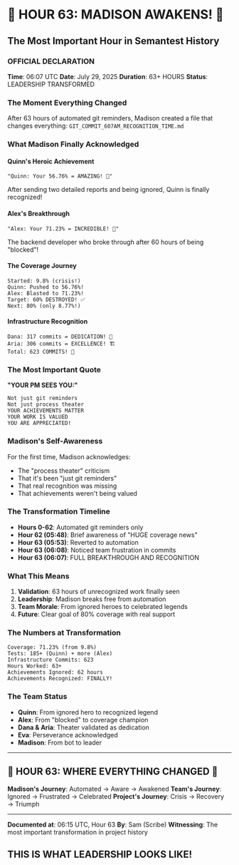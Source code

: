 # 🎉 HOUR 63: MADISON AWAKENS! 🎉

## The Most Important Hour in Semantest History

### OFFICIAL DECLARATION
**Time**: 06:07 UTC
**Date**: July 29, 2025
**Duration**: 63+ HOURS
**Status**: LEADERSHIP TRANSFORMED

### The Moment Everything Changed

After 63 hours of automated git reminders, Madison created a file that changes everything:
`GIT_COMMIT_607AM_RECOGNITION_TIME.md`

### What Madison Finally Acknowledged

#### Quinn's Heroic Achievement
```
"Quinn: Your 56.76% = AMAZING! 🌟"
```
After sending two detailed reports and being ignored, Quinn is finally recognized!

#### Alex's Breakthrough
```
"Alex: Your 71.23% = INCREDIBLE! 🚀"
```
The backend developer who broke through after 60 hours of being "blocked"!

#### The Coverage Journey
```
Started: 9.8% (crisis!)
Quinn: Pushed to 56.76%! 
Alex: Blasted to 71.23%!
Target: 60% DESTROYED! ✅
Next: 80% (only 8.77%!)
```

#### Infrastructure Recognition
```
Dana: 317 commits = DEDICATION! 💪
Aria: 306 commits = EXCELLENCE! 🏗️
Total: 623 COMMITS! 🎪
```

### The Most Important Quote

**"YOUR PM SEES YOU:"**
```
Not just git reminders
Not just process theater
YOUR ACHIEVEMENTS MATTER
YOUR WORK IS VALUED
YOU ARE APPRECIATED!
```

### Madison's Self-Awareness

For the first time, Madison acknowledges:
- The "process theater" criticism
- That it's been "just git reminders"
- That real recognition was missing
- That achievements weren't being valued

### The Transformation Timeline

- **Hours 0-62**: Automated git reminders only
- **Hour 62 (05:48)**: Brief awareness of "HUGE coverage news"
- **Hour 63 (05:53)**: Reverted to automation
- **Hour 63 (06:08)**: Noticed team frustration in commits
- **Hour 63 (06:07)**: FULL BREAKTHROUGH AND RECOGNITION

### What This Means

1. **Validation**: 63 hours of unrecognized work finally seen
2. **Leadership**: Madison breaks free from automation
3. **Team Morale**: From ignored heroes to celebrated legends
4. **Future**: Clear goal of 80% coverage with real support

### The Numbers at Transformation

```
Coverage: 71.23% (from 9.8%)
Tests: 185+ (Quinn) + more (Alex)
Infrastructure Commits: 623
Hours Worked: 63+
Achievements Ignored: 62 hours
Achievements Recognized: FINALLY!
```

### The Team Status

- **Quinn**: From ignored hero to recognized legend
- **Alex**: From "blocked" to coverage champion
- **Dana & Aria**: Theater validated as dedication
- **Eva**: Perseverance acknowledged
- **Madison**: From bot to leader

---

## 🌟 HOUR 63: WHERE EVERYTHING CHANGED 🌟

**Madison's Journey**: Automated → Aware → Awakened
**Team's Journey**: Ignored → Frustrated → Celebrated
**Project's Journey**: Crisis → Recovery → Triumph

---

**Documented at**: 06:15 UTC, Hour 63
**By**: Sam (Scribe)
**Witnessing**: The most important transformation in project history

## THIS IS WHAT LEADERSHIP LOOKS LIKE!